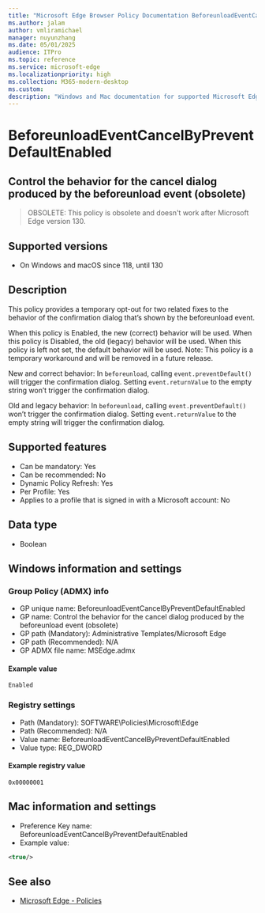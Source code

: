```yaml
---
title: "Microsoft Edge Browser Policy Documentation BeforeunloadEventCancelByPreventDefaultEnabled"
ms.author: jalam
author: vmliramichael
manager: nuyunzhang
ms.date: 05/01/2025
audience: ITPro
ms.topic: reference
ms.service: microsoft-edge
ms.localizationpriority: high
ms.collection: M365-modern-desktop
ms.custom:
description: "Windows and Mac documentation for supported Microsoft Edge Browser policy: Control the behavior for the cancel dialog produced by the beforeunload event (obsolete)"
---
```


<!--THIS FILE IS AUTOMATICALLY GENERATED. MANUAL CHANGES WILL BE OVERWRITTEN.-->
<!--Please contact the Microsoft Edge Manageability team with any questions.-->

# BeforeunloadEventCancelByPreventDefaultEnabled

## Control the behavior for the cancel dialog produced by the beforeunload event (obsolete)
> OBSOLETE: This policy is obsolete and doesn't work after Microsoft Edge version 130.

## Supported versions

- On Windows and macOS since 118, until 130

## Description

This policy provides a temporary opt-out for two related fixes to the behavior of the confirmation dialog that’s shown by the beforeunload event.

When this policy is Enabled, the new (correct) behavior will be used.
When this policy is Disabled, the old (legacy) behavior will be used.
When this policy is left not set, the default behavior will be used.
Note: This policy is a temporary workaround and will be removed in a future release.

New and correct behavior: In `beforeunload`, calling `event.preventDefault()` will trigger the confirmation dialog. Setting `event.returnValue` to the empty string won’t trigger the confirmation dialog.

Old and legacy behavior: In `beforeunload`, calling `event.preventDefault()` won’t trigger the confirmation dialog. Setting `event.returnValue` to the empty string will trigger the confirmation dialog.

## Supported features

- Can be mandatory: Yes
- Can be recommended: No
- Dynamic Policy Refresh: Yes
- Per Profile: Yes
- Applies to a profile that is signed in with a Microsoft account: No

## Data type

- Boolean

## Windows information and settings

### Group Policy (ADMX) info

- GP unique name: BeforeunloadEventCancelByPreventDefaultEnabled
- GP name: Control the behavior for the cancel dialog produced by the beforeunload event (obsolete)
- GP path (Mandatory): Administrative Templates/Microsoft Edge
- GP path (Recommended): N/A
- GP ADMX file name: MSEdge.admx

#### Example value

```
Enabled
```

### Registry settings

- Path (Mandatory): SOFTWARE\Policies\Microsoft\Edge
- Path (Recommended): N/A
- Value name: BeforeunloadEventCancelByPreventDefaultEnabled
- Value type: REG_DWORD

#### Example registry value

```
0x00000001
```


## Mac information and settings

- Preference Key name: BeforeunloadEventCancelByPreventDefaultEnabled
- Example value:

```xml
<true/>
```

## See also
- [Microsoft Edge - Policies](../microsoft-edge-policies.md)
